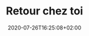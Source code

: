 ---
title: "Retour chez toi"
date: 2020-07-26T16:25:08+02:00
draft: false
orientation: "portrait"
imageName: "12.jpg"
weight: 12
dimensions: "60 x 80"
url: "/retour-chez-toi"
---